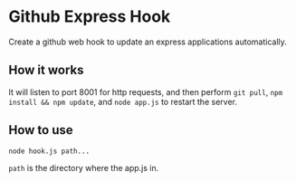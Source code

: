 Github Express Hook
===================

Create a github web hook to update an express
applications automatically.

How it works
------------

It will listen to port 8001 for http requests,
and then perform `git pull`, `npm install && npm update`,
and `node app.js` to restart the server.

How to use
----------

    node hook.js path...

`path` is the directory where the app.js in.
